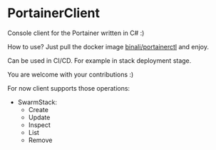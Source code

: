 # PortainerClient

Console client for the Portainer written in C# :)

How to use?
Just pull the docker image [binali/portainerctl](https://hub.docker.com/r/binali/portainerctl)  and enjoy.

Can be used in CI/CD.  For example in stack deployment stage.

You are welcome with your contributions :)

For now client supports those operations:
  - SwarmStack:
     - Create
     - Update
     - Inspect
     - List
     - Remove
